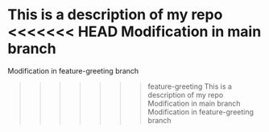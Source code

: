This is a description of my repo
<<<<<<< HEAD
Modification in main branch
=======
Modification in feature-greeting branch
>>>>>>> feature-greeting
This is a description of my repo
Modification in main branch
Modification in feature-greeting branch
